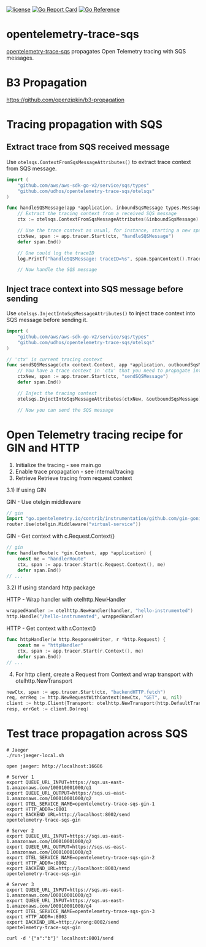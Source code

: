 [![license](http://img.shields.io/badge/license-MIT-blue.svg)](https://github.com/udhos/opentelemetry-trace-sqs/blob/main/LICENSE)
[![Go Report Card](https://goreportcard.com/badge/github.com/udhos/opentelemetry-trace-sqs)](https://goreportcard.com/report/github.com/udhos/opentelemetry-trace-sqs)
[![Go Reference](https://pkg.go.dev/badge/github.com/udhos/opentelemetry-trace-sqs.svg)](https://pkg.go.dev/github.com/udhos/opentelemetry-trace-sqs)

# opentelemetry-trace-sqs

[opentelemetry-trace-sqs](https://github.com/udhos/opentelemetry-trace-sqs) propagates Open Telemetry tracing with SQS messages.

# B3 Propagation

https://github.com/openzipkin/b3-propagation

# Tracing propagation with SQS

## Extract trace from SQS received message

Use `otelsqs.ContextFromSqsMessageAttributes()` to extract trace context from SQS message.

```go
import (
    "github.com/aws/aws-sdk-go-v2/service/sqs/types"
    "github.com/udhos/opentelemetry-trace-sqs/otelsqs"
)

func handleSQSMessage(app *application, inboundSqsMessage types.Message) {
    // Extract the tracing context from a received SQS message
    ctx := otelsqs.ContextFromSqsMessageAttributes(&inboundSqsMessage)

    // Use the trace context as usual, for instance, starting a new span
    ctxNew, span := app.tracer.Start(ctx, "handleSQSMessage")
    defer span.End()

    // One could log the traceID
    log.Printf("handleSQSMessage: traceID=%s", span.SpanContext().TraceID().String())

    // Now handle the SQS message
```

## Inject trace context into SQS message before sending

Use `otelsqs.InjectIntoSqsMessageAttributes()` to inject trace context into SQS message before sending it.

```go
import (
    "github.com/aws/aws-sdk-go-v2/service/sqs/types"
    "github.com/udhos/opentelemetry-trace-sqs/otelsqs"
)

// 'ctx' is current tracing context
func sendSQSMessage(ctx context.Context, app *application, outboundSqsMessage types.Message) {
    // You have a trace context in 'ctx' that you need to propagate into SQS message 'outboundSqsMessage'
    ctxNew, span := app.tracer.Start(ctx, "sendSQSMessage")
    defer span.End()

    // Inject the tracing context
    otelsqs.InjectIntoSqsMessageAttributes(ctxNew, &outboundSqsMessage)

    // Now you can send the SQS message
```

# Open Telemetry tracing recipe for GIN and HTTP

1) Initialize the tracing - see main.go
2) Enable trace propagation - see internal/tracing
3) Retrieve Retrieve tracing from request context

3.1) If using GIN

GIN - Use otelgin middleware

```go
// gin
import "go.opentelemetry.io/contrib/instrumentation/github.com/gin-gonic/gin/otelgin"
router.Use(otelgin.Middleware("virtual-service"))
```

GIN - Get context with c.Request.Context()

```go
// gin
func handlerRoute(c *gin.Context, app *application) {
    const me = "handlerRoute"
    ctx, span := app.tracer.Start(c.Request.Context(), me)
    defer span.End()
// ...
```

3.2) If using standard http package

HTTP - Wrap handler with otelhttp.NewHandler

```go
wrappedHandler := otelhttp.NewHandler(handler, "hello-instrumented")
http.Handle("/hello-instrumented", wrappedHandler)
```

HTTP - Get context with r.Context()

```go
func httpHandler(w http.ResponseWriter, r *http.Request) {
    const me = "httpHandler"
    ctx, span := app.tracer.Start(r.Context(), me)
    defer span.End()
// ...
```

4) For http client, create a Request from Context and wrap transport with otelhttp.NewTransport

```go
newCtx, span := app.tracer.Start(ctx, "backendHTTP.fetch")
req, errReq := http.NewRequestWithContext(newCtx, "GET", u, nil)
client := http.Client{Transport: otelhttp.NewTransport(http.DefaultTransport)}
resp, errGet := client.Do(req)
```

# Test trace propagation across SQS

```
# Jaeger
./run-jaeger-local.sh

open jaeger: http://localhost:16686

# Server 1
export QUEUE_URL_INPUT=https://sqs.us-east-1.amazonaws.com/100010001000/q1
export QUEUE_URL_OUTPUT=https://sqs.us-east-1.amazonaws.com/100010001000/q2
export OTEL_SERVICE_NAME=opentelemetry-trace-sqs-gin-1
export HTTP_ADDR=:8001
export BACKEND_URL=http://localhost:8002/send
opentelemetry-trace-sqs-gin

# Server 2
export QUEUE_URL_INPUT=https://sqs.us-east-1.amazonaws.com/100010001000/q2
export QUEUE_URL_OUTPUT=https://sqs.us-east-1.amazonaws.com/100010001000/q3
export OTEL_SERVICE_NAME=opentelemetry-trace-sqs-gin-2
export HTTP_ADDR=:8002
export BACKEND_URL=http://localhost:8003/send
opentelemetry-trace-sqs-gin

# Server 3
export QUEUE_URL_INPUT=https://sqs.us-east-1.amazonaws.com/100010001000/q3
export QUEUE_URL_INPUT=https://sqs.us-east-1.amazonaws.com/100010001000/q4
export OTEL_SERVICE_NAME=opentelemetry-trace-sqs-gin-3
export HTTP_ADDR=:8003
export BACKEND_URL=http://wrong:8002/send
opentelemetry-trace-sqs-gin

curl -d '{"a":"b"}' localhost:8001/send
```